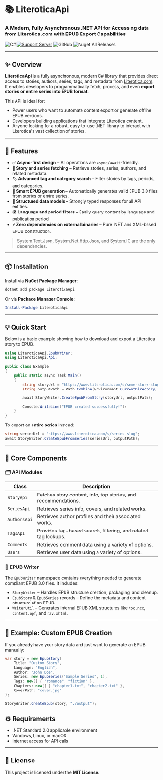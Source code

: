 ﻿# 📚 LiteroticaApi
### A Modern, Fully Asynchronous .NET API for Accessing data from Literotica.com with EPUB Export Capabilities

![C#](https://img.shields.io/badge/-.NET%208.0-blueviolet?style=for-the-badge&logo=windows&logoColor=white)
[![Support Server](https://img.shields.io/discord/477201632204161025.svg?label=Discord&logo=Discord&colorB=7289da&style=for-the-badge)](https://discord.gg/yyuggrH)
![GitHub](https://img.shields.io/github/license/RiisDev/LiteroticaApi?style=for-the-badge)
![Nuget All Releases](https://img.shields.io/nuget/dt/LiteroticaApi?label=Nuget%20Downloads&style=for-the-badge)

---

## ✨ Overview

**LiteroticaApi** is a fully asynchronous, modern C# library that provides direct access to stories, authors, series, tags, and metadata from [Literotica.com](https://literotica.com).  
It enables developers to programmatically fetch, process, and even **export stories or entire series into EPUB format**.

This API is ideal for:
- Power users who want to automate content export or generate offline EPUB versions.
- Developers building applications that integrate Literotica content.
- Anyone looking for a robust, easy-to-use .NET library to interact with Literotica's vast collection of stories.

---

## 🚀 Features

- ✅ **Async-first design** – All operations are `async/await`-friendly.  
- 📖 **Story and series fetching** – Retrieve stories, series, authors, and related metadata.  
- 🏷️ **Advanced tag and category search** – Filter stories by tags, periods, and categories.  
- 🧠 **Smart EPUB generation** – Automatically generates valid EPUB 3.0 files from stories or entire series.  
- 🧩 **Structured data models** – Strongly typed responses for all API entities.  
- 🌍 **Language and period filters** – Easily query content by language and publication period.  
- ⚡ **Zero dependencies on external binaries** – Pure .NET and XML-based EPUB construction.
> System.Text.Json, System.Net.Http.Json, and System.IO are the only dependencies.

---

## 📦 Installation

Install via **NuGet Package Manager**:

```bash
dotnet add package LiteroticaApi
````

Or via **Package Manager Console**:

```powershell
Install-Package LiteroticaApi
```

---

## 💡 Quick Start

Below is a basic example showing how to download and export a Literotica story to EPUB.

```csharp
using LiteroticaApi.EpubWriter;
using LiteroticaApi.Api;

public class Example
{
    public static async Task Main()
    {
        string storyUrl = "https://www.literotica.com/s/some-story-slug";
        string outputPath = Path.Combine(Environment.CurrentDirectory, "epubs");

        await StoryWriter.CreateEpubFromStory(storyUrl, outputPath);

        Console.WriteLine("EPUB created successfully!");
    }
}
```

To export an **entire series** instead:

```csharp
string seriesUrl = "https://www.literotica.com/s/series-slug";
await StoryWriter.CreateEpubFromSeries(seriesUrl, outputPath);
```

---

## 🧱 Core Components

### 🗂 **API Modules**

| Class        | Description                                                    |
| ------------ | -------------------------------------------------------------- |
| `StoryApi`   | Fetches story content, info, top stories, and recommendations. |
| `SeriesApi`  | Retrieves series info, covers, and related works.              |
| `AuthorsApi` | Retrieves author profiles and their associated works.          |
| `TagsApi`    | Provides tag-based search, filtering, and related tag lookups. |
| `Comments`   | Retrieves comment data using a variety of options.             |
| `Users`      | Retrieves user data using a variety of options.                |

### 📘 **EPUB Writer**

The `EpubWriter` namespace contains everything needed to generate compliant EPUB 3.0 files.
It includes:

* `StoryWriter` – Handles EPUB structure creation, packaging, and cleanup.
* `EpubStory` & `EpubSeries` records – Define the metadata and content structure of an EPUB.
* `WriterUtil` – Generates internal EPUB XML structures like `toc.ncx`, `content.opf`, and `nav.xhtml`.

---

## 🧰 Example: Custom EPUB Creation

If you already have your story data and just want to generate an EPUB manually:

```csharp
var story = new EpubStory(
    Title: "Custom Story",
    Language: "English",
    Author: "John Doe",
    Series: new EpubSeries("Sample Series", 1),
    Tags: new[] { "romance", "fiction" },
    Chapters: new[] { "chapter1.txt", "chapter2.txt" },
    CoverPath: "cover.jpg"
);

StoryWriter.CreateEpub(story, "./output");
```

## ⚙️ Requirements

* .NET Standard 2.0 applicable environment
* Windows, Linux, or macOS
* Internet access for API calls

---

## 🧾 License

This project is licensed under the **MIT License**.